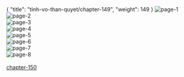 { "title": "tinh-vo-than-quyet/chapter-149", "weight": 149 }
<img src="tinh-vo-than-quyet_0149_01-7b1368bf723fce85d4ecdb132abd8aff.webp" alt="page-1" origin="http://1.bp.blogspot.com/-uVHE1ZmB0Tw/Wx9NtO6ZXvI/AAAAAAAACAk/Yc4TkG6uvKsv-rl9gEwXdQgMuNfuwIeIgCLcBGAs/s1600/1.jpg?imgmax=0"><br/>
<img src="tinh-vo-than-quyet_0149_02-84aa4ea6513276b6700ee0eae9da154c.webp" alt="page-2" origin="http://1.bp.blogspot.com/-VGtwrjt1i0U/Wx9NtOPLHyI/AAAAAAAACAg/dm3ltVBa_kwi-FxbptQLJc4uBpuRG-2vACLcBGAs/s1600/2.jpg?imgmax=0"><br/>
<img src="tinh-vo-than-quyet_0149_03-d63106c31e25ea92596f35a08a1c1754.webp" alt="page-3" origin="http://1.bp.blogspot.com/-mWJDKnsBCwM/Wx9NuIZFb9I/AAAAAAAACAs/RqVNrFC4O20iXWGouhoLvEW_SBKxlpFmQCLcBGAs/s1600/3.jpg?imgmax=0"><br/>
<img src="tinh-vo-than-quyet_0149_04-a8b186c6aec488cad4c5b1abcfbcbe1b.webp" alt="page-4" origin="http://1.bp.blogspot.com/-2Af-qiL-B6Q/Wx9NuRy97-I/AAAAAAAACAw/RA76NTiSqD0YKDgS_8poerCcnjBO8KIIgCLcBGAs/s1600/4.jpg?imgmax=0"><br/>
<img src="tinh-vo-than-quyet_0149_05-f5822423a7819a5decd34875470045a6.webp" alt="page-5" origin="http://1.bp.blogspot.com/-gEev-g4BLWc/Wx9NurA69_I/AAAAAAAACA0/wqV37xF3uAw20Xp6v2QLd8Ze3RGrTAWMgCLcBGAs/s1600/5.jpg?imgmax=0"><br/>
<img src="tinh-vo-than-quyet_0149_06-fe8fbf0eea7a95bc8bc798f83fef132e.webp" alt="page-6" origin="http://1.bp.blogspot.com/-Y0bj-WqAHOU/Wx9NurHnw6I/AAAAAAAACA4/i-6KEmxbZlQA4NVwEnFcVX0blDWKjiqTgCLcBGAs/s1600/6.jpg?imgmax=0"><br/>
<img src="tinh-vo-than-quyet_0149_07-ef76c4fda70a39a4a5ae79b5d483f015.webp" alt="page-7" origin="http://1.bp.blogspot.com/-Hf1UYR7Z3a8/Wx9Nu34x0jI/AAAAAAAACA8/5rBesDB5TjggcXqc4GzSWxoC-j4BN7jGgCLcBGAs/s1600/7.jpg?imgmax=0"><br/>
<img src="tinh-vo-than-quyet_0149_08-28789b8181a8e84480659490ceefa77e.webp" alt="page-8" origin="http://1.bp.blogspot.com/-1IyQs-BLwJ0/Wx9NvTdB1NI/AAAAAAAACBA/-SheSjhoiNcafKXoasNqKEk281kGEiKkQCLcBGAs/s1600/8.jpg?imgmax=0"><br/>
<br/><a class="nextchap" href="/tinh-vo-than-quyet/chapter-150">chapter-150</a>
